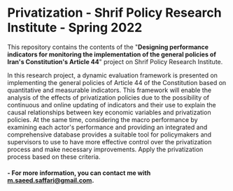 # Privatization - Shrif Policy Research Institute - Spring 2022
This repository contains the contents of the "**Designing performance indicators for monitoring the implementation of the general policies of Iran's Constitution's Article 44**" project on Shrif Policy Research Institute.

In this research project, a dynamic evaluation framework is presented on implementing the general policies of Article 44 of the Constitution based on quantitative and measurable indicators. This framework will enable the analysis of the effects of privatization policies due to the possibility of continuous and online updating of indicators and their use to explain the causal relationships between key economic variables and privatization policies. At the same time, considering the macro performance by examining each actor's performance and providing an integrated and comprehensive database provides a suitable tool for policymakers and supervisors to use to have more effective control over the privatization process and make necessary improvements. Apply the privatization process based on these criteria.


#### - For more information, you can contact me with [m.saeed.saffari@gmail.com](mailto:m.saeed.saffari@gmail.com).
